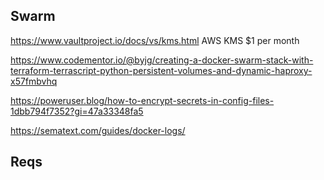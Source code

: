 ## Swarm

https://www.vaultproject.io/docs/vs/kms.html AWS KMS $1 per month

https://www.codementor.io/@byjg/creating-a-docker-swarm-stack-with-terraform-terrascript-python-persistent-volumes-and-dynamic-haproxy-x57fmbvhq

https://poweruser.blog/how-to-encrypt-secrets-in-config-files-1dbb794f7352?gi=47a33348fa5

https://sematext.com/guides/docker-logs/

## Reqs


